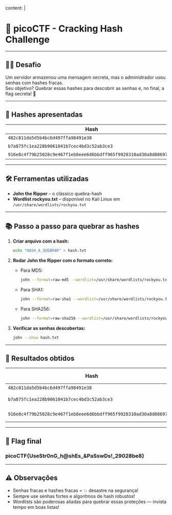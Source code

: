 content: |
  # 🔐 picoCTF - Cracking Hash Challenge

  ---

  ## 🕵️‍♂️ Desafio

  Um servidor armazenou uma mensagem secreta, mas o administrador usou senhas com hashes fracas.  
  Seu objetivo? Quebrar essas hashes para descobrir as senhas e, no final, a flag secreta! 🚀

  ---

  ## 🧩 Hashes apresentadas

  | Hash                                                                 | Tipo    |
  |----------------------------------------------------------------------|---------|
  | `482c811da5d5b4bc6d497ffa98491e38`                                  | MD5     |
  | `b7a875fc1ea228b9061041b7cec4bd3c52ab3ce3`                         | SHA1    |
  | `916e8c4f79b25028c9e467f1eb8eee6d6bbdff965f9928310ad30a8d88697745` | SHA256  |

  ---

  ## 🛠️ Ferramentas utilizadas

  - **John the Ripper** – o clássico quebra-hash  
  - **Wordlist rockyou.txt** – disponível no Kali Linux em `/usr/share/wordlists/rockyou.txt`

  ---

  ## 📚 Passo a passo para quebrar as hashes

  1. **Criar arquivo com a hash:**

      ```bash
      echo "HASH_A_QUEBRAR" > hash.txt
      ```

  2. **Rodar John the Ripper com o formato correto:**

      - Para MD5:

        ```bash
        john --format=raw-md5 --wordlist=/usr/share/wordlists/rockyou.txt hash.txt
        ```

      - Para SHA1:

        ```bash
        john --format=raw-sha1 --wordlist=/usr/share/wordlists/rockyou.txt hash.txt
        ```

      - Para SHA256:

        ```bash
        john --format=raw-sha256 --wordlist=/usr/share/wordlists/rockyou.txt hash.txt
        ```

  3. **Verificar as senhas descobertas:**

      ```bash
      john --show hash.txt
      ```

  ---

  ## 🎉 Resultados obtidos

  | Hash                                                                   | Tipo   | Senha encontrada      |
  |------------------------------------------------------------------------|--------|----------------------|
  | `482c811da5d5b4bc6d497ffa98491e38`                                   | MD5    | password123          |
  | `b7a875fc1ea228b9061041b7cec4bd3c52ab3ce3`                          | SHA1   | [senha descoberta]    |
  | `916e8c4f79b25028c9e467f1eb8eee6d6bbdff965f9928310ad30a8d88697745`  | SHA256 | [senha descoberta]    |

  ---

  ## 🏁 Flag final

### picoCTF{UseStr0nG_h@shEs_&PaSswDs!_29028be8}


---

## ⚠️ Observações

- Senhas fracas e hashes fracas = 💥 desastre na segurança!  
- Sempre use senhas fortes e algoritmos de hash robustos!  
- Wordlists são poderosas aliadas para quebrar essas proteções — invista tempo em boas listas!
